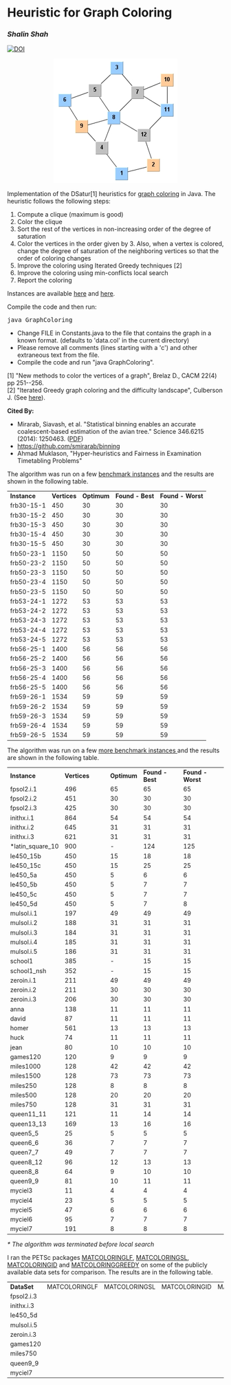 <h1>Heuristic for Graph Coloring</h1>

<i><h3>Shalin Shah</h3></i>
<a href="https://zenodo.org/badge/latestdoi/134313250"><img src="https://zenodo.org/badge/134313250.svg" alt="DOI"></a>

<div align="center"><img src="threecoloring.jpg"/></div>
<p>
Implementation of the DSatur[1] heuristics for <A href="http://en.wikipedia.org/wiki/Graph_coloring_problem">graph coloring</a> in Java. The heuristic follows the following steps:
</p>
<ol>	
	<li>Compute a clique (maximum is good)
	<li>Color the clique
	<li>Sort the rest of the vertices in non-increasing order of the 
	degree of saturation
	<li>Color the vertices in the order given by 3. Also, when a vertex is 
	colored, change the degree of saturation of the neighboring vertices
	so that the order of coloring changes
	<li>Improve the coloring using Iterated Greedy techniques [2]
	<li>Improve the coloring using min-conflicts local search
	<li>Report the coloring
</ol>
<p>
Instances are available <a href="http://mat.gsia.cmu.edu/COLOR/instances.html">here</a>
and <a href="http://www.nlsde.buaa.edu.cn/~kexu/benchmarks/graph-benchmarks.htm">here</a>.</p>

Compile the code and then run:
<pre>
java GraphColoring
</pre>

<ul>
<li>Change FILE in Constants.java to the file that contains the graph in a known format.
(defaults to 'data.col' in the current directory)</li>
<li>Please remove all comments (lines starting with a 'c') and other extraneous text from the file.</li>
<li>Compile the code and run "java GraphColoring".</li>
</ul>

<p>
[1] "New methods to color the vertices of a graph", Brelaz D., CACM 22(4) pp 251--256.<br>
[2] &quot;Iterated Greedy graph coloring and the difficulty landscape&quot;,
Culberson J. (See <a href="http://citeseer.ist.psu.edu/culberson92iterated.html">here</a>).
</p>

<b>Cited By:</b><ul><li>Mirarab, Siavash, et al. "Statistical binning enables an accurate coalescent-based estimation of the avian tree." Science 346.6215 (2014): 1250463. (<a href="http://science.sciencemag.org/content/sci/suppl/2014/12/11/346.6215.1250463.DC1/1250463.Mirarab.SM.revision1.pdf">PDF</a>)</li><li>https://github.com/smirarab/binning</li><li>Ahmad Muklason, "Hyper-heuristics and Fairness in Examination Timetabling Problems"</li></ul></li>

<p>The algorithm was run on a few <a href="http://www.nlsde.buaa.edu.cn/~kexu/benchmarks/graph-benchmarks.htm"> benchmark instances</a> and the results are shown
in the following table.</p>
  <table>
    <tr>
      <td   ><b>Instance</b></td>
      <td   ><b>Vertices</b></td>
      <td   ><b>Optimum</b></td>
      <td   ><b>Found - Best</b></td>
      <td   ><b>Found - Worst</b></td>
    </tr>
    <tr>
      <td  >frb30-15-1</td>
      <td  >450</td>
      <td  >30</td>
      <td  >30</td>
      <td  >30</td>
    </tr>
    <tr>
      <td  >frb30-15-2</td>
      <td  >450</td>
      <td  >30</td>
      <td  >30</td>
      <td  >30</td>
    </tr>
    <tr>
      <td  >frb30-15-3</td>
      <td  >450</td>
      <td  >30</td>
      <td  >30</td>
      <td  >30</td>
    </tr>
    <tr>
      <td  >frb30-15-4</td>
      <td  >450</td>
      <td  >30</td>
      <td  >30</td>
      <td  >30</td>
    </tr>
    <tr>
      <td  >frb30-15-5</td>
      <td  >450</td>
      <td  >30</td>
      <td  >30</td>
      <td  >30</td>
    </tr>
    <tr>
      <td  >frb50-23-1</td>
      <td  >1150</td>
      <td  >50</td>
      <td  >50</td>
      <td  >50</td>
    </tr>
    <tr>
      <td  >frb50-23-2</td>
      <td  >1150</td>
      <td  >50</td>
      <td  >50</td>
      <td  >50</td>
    </tr>
    <tr>
      <td  >frb50-23-3</td>
      <td  >1150</td>
      <td  >50</td>
      <td  >50</td>
      <td  >50</td>
    </tr>
    <tr>
      <td  >frb50-23-4</td>
      <td  >1150</td>
      <td  >50</td>
      <td  >50</td>
      <td  >50</td>
    </tr>
    <tr>
      <td  >frb50-23-5</td>
      <td  >1150</td>
      <td  >50</td>
      <td  >50</td>
      <td  >50</td>
    </tr>
    <tr>
      <td  >frb53-24-1</td>
      <td  >1272</td>
      <td  >53</td>
      <td  >53</td>
      <td  >53</td>
    </tr>
    <tr>
      <td  >frb53-24-2</td>
      <td  >1272</td>
      <td  >53</td>
      <td  >53</td>
      <td  >53</td>
    </tr>
    <tr>
      <td  >frb53-24-3</td>
      <td  >1272</td>
      <td  >53</td>
      <td  >53</td>
      <td  >53</td>
    </tr>
    <tr>
      <td  >frb53-24-4</td>
      <td  >1272</td>
      <td  >53</td>
      <td  >53</td>
      <td  >53</td>
    </tr>
    <tr>
      <td  >frb53-24-5</td>
      <td  >1272</td>
      <td  >53</td>
      <td  >53</td>
      <td  >53</td>
    </tr>
    <tr>
      <td  >frb56-25-1</td>
      <td  >1400</td>
      <td  >56</td>
      <td  >56</td>
      <td  >56</td>
    </tr>
    <tr>
      <td  >frb56-25-2</td>
      <td  >1400</td>
      <td  >56</td>
      <td  >56</td>
      <td  >56</td>
    </tr>
    <tr>
      <td  >frb56-25-3</td>
      <td  >1400</td>
      <td  >56</td>
      <td  >56</td>
      <td  >56</td>
    </tr>
    <tr>
      <td  >frb56-25-4</td>
      <td  >1400</td>
      <td  >56</td>
      <td  >56</td>
      <td  >56</td>
    </tr>
    <tr>
      <td  >frb56-25-5</td>
      <td  >1400</td>
      <td  >56</td>
      <td  >56</td>
      <td  >56</td>
    </tr>
    <tr>
      <td  >frb59-26-1</td>
      <td  >1534</td>
      <td  >59</td>
      <td  >59</td>
      <td  >59</td>
    </tr>
    <tr>
      <td  >frb59-26-2</td>
      <td  >1534</td>
      <td  >59</td>
      <td  >59</td>
      <td  >59</td>
    </tr>
    <tr>
      <td  >frb59-26-3</td>
      <td  >1534</td>
      <td  >59</td>
      <td  >59</td>
      <td  >59</td>
    </tr>
    <tr>
      <td  >frb59-26-4</td>
      <td  >1534</td>
      <td  >59</td>
      <td  >59</td>
      <td  >59</td>
    </tr>
    <tr>
      <td  >frb59-26-5</td>
      <td  >1534</td>
      <td  >59</td>
      <td  >59</td>
      <td  >59</td>
    </tr>
  </table>
</div>
<p>The algorithm was run on a few <a href="http://mat.gsia.cmu.edu/COLOR/instances.html"> more
benchmark
instances </a> and the results are shown in the following table.</p>
  <table>
    <tr>
      <td   ><b>Instance</b></td>
      <td   ><b>Vertices</b></td>
      <td   ><b>Optimum</b></td>
      <td   ><b>Found - Best</b></td>
      <td   ><b>Found - Worst</b></td>
    </tr>
    <tr>
      <td  >fpsol2.i.1</td>
      <td  >496</td>
      <td  >65</td>
      <td  >65</td>
      <td  >65</td>
    </tr>
    <tr>
      <td  >fpsol2.i.2</td>
      <td  >451</td>
      <td  >30</td>
      <td  >30</td>
      <td  >30</td>
    </tr>
    <tr>
      <td  >fpsol2.i.3</td>
      <td  >425</td>
      <td  >30</td>
      <td  >30</td>
      <td  >30</td>
    </tr>
    <tr>
      <td  >inithx.i.1</td>
      <td  >864</td>
      <td  >54</td>
      <td  >54</td>
      <td  >54</td>
    </tr>
    <tr>
      <td  >inithx.i.2</td>
      <td  >645</td>
      <td  >31</td>
      <td  >31</td>
      <td  >31</td>
    </tr>
    <tr>
      <td  >inithx.i.3</td>
      <td  >621</td>
      <td  >31</td>
      <td  >31</td>
      <td  >31</td>
    </tr>
    <tr>
      <td  >*latin_square_10</td>
      <td  >900</td>
      <td  >-</td>
      <td  >124</td>
      <td  >125</td>
    </tr>
    <tr>
      <td  >le450_15b</td>
      <td  >450</td>
      <td  >15</td>
      <td  >18</td>
      <td  >18</td>
    </tr>
    <tr>
      <td  >le450_15c</td>
      <td  >450</td>
      <td  >15</td>
      <td  >25</td>
      <td  >25</td>
    </tr>
    <tr>
      <td  >le450_5a</td>
      <td  >450</td>
      <td  >5</td>
      <td  >6</td>
      <td  >6</td>
    </tr>
    <tr>
      <td  >le450_5b</td>
      <td  >450</td>
      <td  >5</td>
      <td  >7</td>
      <td  >7</td>
    </tr>
    <tr>
      <td  >le450_5c</td>
      <td  >450</td>
      <td  >5</td>
      <td  >7</td>
      <td  >7</td>
    </tr>
    <tr>
      <td  >le450_5d</td>
      <td width="92" >450</td>
      <td  >5</td>
      <td  >7</td>
      <td  >8</td>
    </tr>
    <tr>
      <td  >mulsol.i.1</td>
      <td width="92" >197</td>
      <td  >49</td>
      <td  >49</td>
      <td  >49</td>
    </tr>
    <tr>
      <td  >mulsol.i.2</td>
      <td width="92" >188</td>
      <td  >31</td>
      <td  >31</td>
      <td  >31</td>
    </tr>
    <tr>
      <td  >mulsol.i.3</td>
      <td width="92" >184</td>
      <td  >31</td>
      <td  >31</td>
      <td  >31</td>
    </tr>
    <tr>
      <td  >mulsol.i.4</td>
      <td width="92" >185</td>
      <td  >31</td>
      <td  >31</td>
      <td  >31</td>
    </tr>
    <tr>
      <td  >mulsol.i.5</td>
      <td width="92" >186</td>
      <td  >31</td>
      <td  >31</td>
      <td  >31</td>
    </tr>
    <tr>
      <td  >school1</td>
      <td width="92" >385</td>
      <td  >-</td>
      <td  >15</td>
      <td  >15</td>
    </tr>
    <tr>
      <td  >school1_nsh</td>
      <td width="92" >352</td>
      <td  >-</td>
      <td  >15</td>
      <td  >15</td>
    </tr>
    <tr>
      <td  >zeroin.i.1</td>
      <td width="92" >211</td>
      <td  >49</td>
      <td  >49</td>
      <td  >49</td>
    </tr>
    <tr>
      <td  >zeroin.i.2</td>
      <td width="92" >211</td>
      <td  >30</td>
      <td  >30</td>
      <td  >30</td>
    </tr>
    <tr>
      <td  >zeroin.i.3</td>
      <td width="92" >206</td>
      <td  >30</td>
      <td  >30</td>
      <td  >30</td>
    </tr>
    <tr>
      <td  >anna</td>
      <td width="92" >138</td>
      <td  >11</td>
      <td  >11</td>
      <td  >11</td>
    </tr>
    <tr>
      <td  >david</td>
      <td width="92" >87</td>
      <td  >11</td>
      <td  >11</td>
      <td  >11</td>
    </tr>
    <tr>
      <td  >homer</td>
      <td width="92" >561</td>
      <td  >13</td>
      <td  >13</td>
      <td  >13</td>
    </tr>
    <tr>
      <td  >huck</td>
      <td width="92" >74</td>
      <td  >11</td>
      <td  >11</td>
      <td  >11</td>
    </tr>
    <tr>
      <td  >jean</td>
      <td width="92" >80</td>
      <td  >10</td>
      <td  >10</td>
      <td  >10</td>
    </tr>
    <tr>
      <td  >games120</td>
      <td width="92" >120</td>
      <td  >9</td>
      <td  >9</td>
      <td  >9</td>
    </tr>
    <tr>
      <td  >miles1000</td>
      <td width="92" >128</td>
      <td  >42</td>
      <td  >42</td>
      <td  >42</td>
    </tr>
    <tr>
      <td  >miles1500</td>
      <td width="92" >128</td>
      <td  >73</td>
      <td  >73</td>
      <td  >73</td>
    </tr>
    <tr>
      <td  >miles250</td>
      <td width="92" >128</td>
      <td  >8</td>
      <td  >8</td>
      <td  >8</td>
    </tr>
    <tr>
      <td  >miles500</td>
      <td width="92" >128</td>
      <td  >20</td>
      <td  >20</td>
      <td  >20</td>
    </tr>
    <tr>
      <td  >miles750</td>
      <td width="92" >128</td>
      <td  >31</td>
      <td  >31</td>
      <td  >31</td>
    </tr>
    <tr>
      <td  >queen11_11</td>
      <td width="92" >121</td>
      <td  >11</td>
      <td  >14</td>
      <td  >14</td>
    </tr>
    <tr>
      <td  >queen13_13</td>
      <td width="92" >169</td>
      <td  >13</td>
      <td  >16</td>
      <td  >16</td>
    </tr>
    <tr>
      <td  >queen5_5</td>
      <td width="92" >25</td>
      <td  >5</td>
      <td  >5</td>
      <td  >5</td>
    </tr>
    <tr>
      <td  >queen6_6</td>
      <td width="92" >36</td>
      <td  >7</td>
      <td  >7</td>
      <td  >7</td>
    </tr>
    <tr>
      <td  >queen7_7</td>
      <td width="92" >49</td>
      <td  >7</td>
      <td  >7</td>
      <td  >7</td>
    </tr>
    <tr>
      <td  >queen8_12</td>
      <td width="92" >96</td>
      <td  >12</td>
      <td  >13</td>
      <td  >13</td>
    </tr>
    <tr>
      <td  >queen8_8</td>
      <td width="92" >64</td>
      <td  >9</td>
      <td  >10</td>
      <td  >10</td>
    </tr>
    <tr>
      <td  >queen9_9</td>
      <td width="92" >81</td>
      <td  >10</td>
      <td  >11</td>
      <td  >11</td>
    </tr>
    <tr>
      <td  >myciel3</td>
      <td width="92" >11</td>
      <td  >4</td>
      <td  >4</td>
      <td  >4</td>
    </tr>
    <tr>
      <td  >myciel4</td>
      <td width="92" >23</td>
      <td  >5</td>
      <td  >5</td>
      <td  >5</td>
    </tr>
    <tr>
      <td  >myciel5</td>
      <td width="92" >47</td>
      <td  >6</td>
      <td  >6</td>
      <td  >6</td>
    </tr>
    <tr>
      <td  >myciel6</td>
      <td width="92" >95</td>
      <td  >7</td>
      <td  >7</td>
      <td  >7</td>
    </tr>
    <tr>
      <td  >myciel7</td>
      <td width="92" >191</td>
      <td  >8</td>
      <td  >8</td>
      <td  >8</td>
    </tr>
  </table>
<i>* The algorithm was terminated before local search&nbsp;</i>

I ran the PETSc packages <a href="https://www.mcs.anl.gov/petsc/petsc-current/docs/manualpages/MatOrderings/MATCOLORINGLF.html">MATCOLORINGLF</a>, <a href="https://www.mcs.anl.gov/petsc/petsc-current/docs/manualpages/MatOrderings/MATCOLORINGSL.html">MATCOLORINGSL</a>, <a href="https://www.mcs.anl.gov/petsc/petsc-current/docs/manualpages/MatOrderings/MATCOLORINGID.html">MATCOLORINGID</a> and <a href="https://www.mcs.anl.gov/petsc/petsc-current/docs/manualpages/MatOrderings/MATCOLORINGGREEDY.html">MATCOLORINGGREEDY</a> on some of the publicly available data sets for comparison. The results are in the following table.

<table>
	<tr><td><b>DataSet</b></td><td>MATCOLORINGLF</td><td>MATCOLORINGSL</td><td>MATCOLORINGID</td><td>MATCOLORINGGREEDY</td></tr>
	<tr><td>fpsol2.i.3</td><td></td><td></td><td></td><td></td></tr>
	<tr><td>inithx.i.3</td><td></td><td></td><td></td><td></td></tr>
	<tr><td>le450_5d</td><td></td><td></td><td></td><td></td></tr>
	<tr><td>mulsol.i.5</td><td></td><td></td><td></td><td></td></tr>
	<tr><td>zeroin.i.3</td><td></td><td></td><td></td><td></td></tr>
	<tr><td>games120</td><td></td><td></td><td></td><td></td></tr>
	<tr><td>miles750</td><td></td><td></td><td></td><td></td></tr>
	<tr><td>queen9_9</td><td></td><td></td><td></td><td></td></tr>
	<tr><td>myciel7</td><td></td><td></td><td></td><td></td></tr>
</table>
